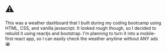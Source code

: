 # ⚠️
This was a weather dashboard that I built during my coding bootcamp using HTML, CSS, and vanilla javascript. 
It looked rough though, so I decided to rebuild it using reactjs and bootstrap. I'm planning to turn it into a mobile-first react app, so I can easily check the weather anytime without ANY ads 😭


<!-- 


# Weather Dashboard
This is a weather dashboard app that allows a user to see the weather outlook for multiple cities. 
It features the OpenWeather One Call API, jQuery, Bootstrap, dynamically updated HTML and CSS, and persistent data stored in localStorage.


## Table of Contents
- [Link](#link)
- [Screenshots](#screenshots)
- [License](#license)
- [Contact](#contact)


## Link
https://jroller33.github.io/Weather-Dashboard/

## Screenshots

![Screenshot](./assets/ss1.png)



## License
This project is licensed under the [MIT License](https://www.mit.edu/~amini/LICENSE.md).

## Contact
[GitHub](https://github.com/jroller33)
 -->
